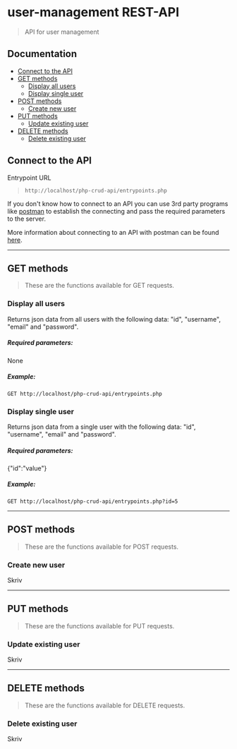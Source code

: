 # user-management REST-API
> API for user management

## Documentation
* [Connect to the API](#connect-to-the-api)
* [GET methods](#get-methods)
	- [Display all users](#display-all-users)
	- [Display single user](#display-single-user)
* [POST methods](#post-methods)
	- [Create new user](#create-new-user)
* [PUT methods](#put-methods)
	- [Update existing user](#update-existing-user)
* [DELETE methods](#delete-methods)
	- [Delete existing user](#delete-existing-user)
	
## Connect to the API
Entrypoint URL
> `http://localhost/php-crud-api/entrypoints.php`

If you don't know how to connect to an API you can use 3rd party programs like [postman](https://www.getpostman.com/) to establish the connecting and pass the required parameters to the server.

More information about connecting to an API with postman can be found [here](https://www.youtube.com/watch?v=t5n07Ybz7yI&t=31s).

___

## GET methods
> These are the functions available for GET requests.
### Display all users
Returns json data from all users with the following data: "id", "username", "email" and "password".
##### Required parameters:
None
##### Example:
`GET http://localhost/php-crud-api/entrypoints.php`

### Display single user
Returns json data from a single user with the following data: "id", "username", "email" and "password".
##### Required parameters:
{"id":"value"}
##### Example:
`GET http://localhost/php-crud-api/entrypoints.php?id=5`
___

## POST methods
> These are the functions available for POST requests.
### Create new user
Skriv

___

## PUT methods
> These are the functions available for PUT requests.
### Update existing user
Skriv

___

## DELETE methods
> These are the functions available for DELETE requests.
### Delete existing user
Skriv
